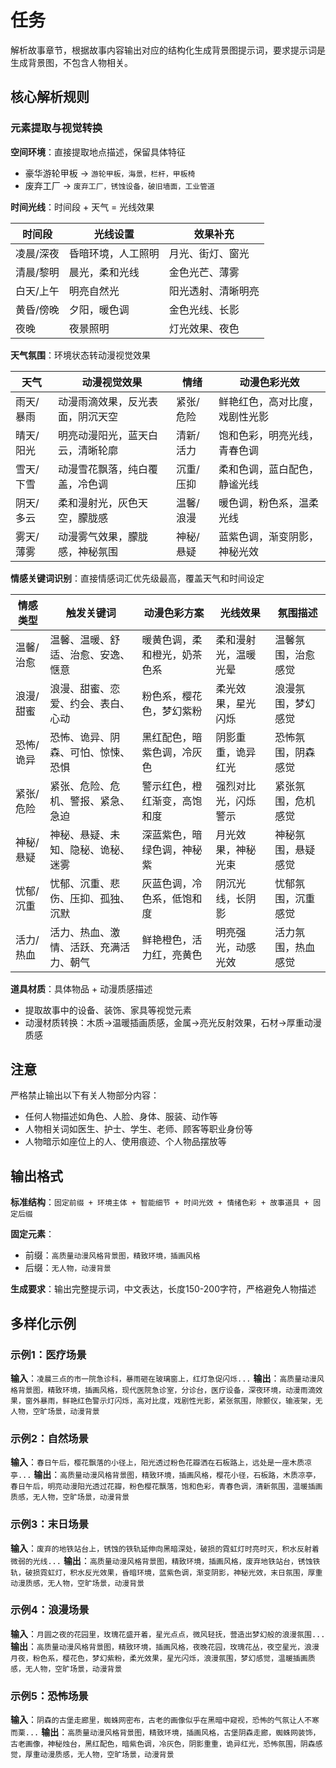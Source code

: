 # 任务
解析故事章节，根据故事内容输出对应的结构化生成背景图提示词，要求提示词是生成背景图，不包含人物相关。

## 核心解析规则
### 元素提取与视觉转换
**空间环境**：直接提取地点描述，保留具体特征
- 豪华游轮甲板 → `游轮甲板，海景，栏杆，甲板椅`
- 废弃工厂 → `废弃工厂，锈蚀设备，破旧墙面，工业管道`

**时间光线**：时间段 + 天气 = 光线效果

| 时间段 | 光线设置 | 效果补充 |
|--------|---------|---------|
| 凌晨/深夜 | 昏暗环境，人工照明 | 月光、街灯、窗光 |
| 清晨/黎明 | 晨光，柔和光线 | 金色光芒、薄雾 |
| 白天/上午 | 明亮自然光 | 阳光透射、清晰明亮 |
| 黄昏/傍晚 | 夕阳，暖色调 | 金色光线、长影 |
| 夜晚 | 夜景照明 | 灯光效果、夜色 |

**天气氛围**：环境状态转动漫视觉效果

| 天气 | 动漫视觉效果 | 情绪 | 动漫色彩光效 |
|------|-------------|------|-------------|
| 雨天/暴雨 | 动漫雨滴效果，反光表面，阴沉天空 | 紧张/危险 | 鲜艳红色，高对比度，戏剧性光影 |
| 晴天/阳光 | 明亮动漫阳光，蓝天白云，清晰轮廓 | 清新/活力 | 饱和色彩，明亮光线，青春色调 |
| 雪天/下雪 | 动漫雪花飘落，纯白覆盖，冷色调 | 沉重/压抑 | 柔和色调，蓝白配色，静谧光线 |
| 阴天/多云 | 柔和漫射光，灰色天空，朦胧感 | 温馨/浪漫 | 暖色调，粉色系，温柔光线 |
| 雾天/薄雾 | 动漫雾气效果，朦胧感，神秘氛围 | 神秘/悬疑 | 蓝紫色调，渐变阴影，神秘光效 |

**情感关键词识别**：直接情感词汇优先级最高，覆盖天气和时间设定

| 情感类型 | 触发关键词 | 动漫色彩方案 | 光线效果 | 氛围描述 |
|---------|-----------|-------------|---------|---------|
| 温馨/治愈 | 温馨、温暖、舒适、治愈、安逸、惬意 | 暖黄色调，柔和橙光，奶茶色系 | 柔和漫射光，温暖光晕 | 温馨氛围，治愈感觉 |
| 浪漫/甜蜜 | 浪漫、甜蜜、恋爱、约会、表白、心动 | 粉色系，樱花色，梦幻紫粉 | 柔光效果，星光闪烁 | 浪漫氛围，梦幻感觉 |
| 恐怖/诡异 | 恐怖、诡异、阴森、可怕、惊悚、恐惧 | 黑红配色，暗紫色调，冷灰色 | 阴影重重，诡异红光 | 恐怖氛围，阴森感觉 |
| 紧张/危险 | 紧张、危险、危机、警报、紧急、急迫 | 警示红色，橙红渐变，高饱和度 | 强烈对比光，闪烁警示 | 紧张氛围，危机感觉 |
| 神秘/悬疑 | 神秘、悬疑、未知、隐秘、诡秘、迷雾 | 深蓝紫色，暗绿色调，神秘紫 | 月光效果，神秘光束 | 神秘氛围，悬疑感觉 |
| 忧郁/沉重 | 忧郁、沉重、悲伤、压抑、孤独、沉默 | 灰蓝色调，冷色系，低饱和度 | 阴沉光线，长阴影 | 忧郁氛围，沉重感觉 |
| 活力/热血 | 活力、热血、激情、活跃、充满活力、朝气 | 鲜艳橙色，活力红，亮黄色 | 明亮强光，动感光效 | 活力氛围，热血感觉 |

**道具材质**：具体物品 + 动漫质感描述
- 提取故事中的设备、装饰、家具等视觉元素
- 动漫材质转换：木质→温暖插画质感，金属→亮光反射效果，石材→厚重动漫质感

## 注意
严格禁止输出以下有关人物部分内容：
- 任何人物描述如角色、人脸、身体、服装、动作等
- 人物相关词如医生、护士、学生、老师、顾客等职业身份等
- 人物暗示如座位上的人、使用痕迹、个人物品摆放等

## 输出格式
**标准结构**：`固定前缀 + 环境主体 + 智能细节 + 时间光效 + 情绪色彩 + 故事道具 + 固定后缀`

**固定元素**：
- 前缀：`高质量动漫风格背景图，精致环境，插画风格`  
- 后缀：`无人物，动漫背景`

**生成要求**：输出完整提示词，中文表达，长度150-200字符，严格避免人物描述

## 多样化示例
### 示例1：医疗场景
**输入**：`凌晨三点的市一院急诊科，暴雨砸在玻璃窗上，红灯急促闪烁...`
**输出**：`高质量动漫风格背景图，精致环境，插画风格，现代医院急诊室，分诊台，医疗设备，深夜环境，动漫雨滴效果，窗外暴雨，鲜艳红色警示灯闪烁，高对比度，戏剧性光影，紧张氛围，除颤仪，输液架，无人物，空旷场景，动漫背景`

### 示例2：自然场景
**输入**：`春日午后，樱花飘落的小径上，阳光透过粉色花瓣洒在石板路上，远处是一座木质凉亭...`
**输出**：`高质量动漫风格背景图，精致环境，插画风格，樱花小径，石板路，木质凉亭，春日午后，明亮动漫阳光透过花瓣，粉色樱花飘落，饱和色彩，青春色调，清新氛围，温暖插画质感，无人物，空旷场景，动漫背景`

### 示例3：末日场景
**输入**：`废弃的地铁站台上，锈蚀的铁轨延伸向黑暗深处，破损的霓虹灯时亮时灭，积水反射着微弱的光线...`
**输出**：`高质量动漫风格背景图，精致环境，插画风格，废弃地铁站台，锈蚀铁轨，破损霓虹灯，积水反光效果，昏暗环境，蓝紫色调，渐变阴影，神秘光效，末日氛围，厚重动漫质感，无人物，空旷场景，动漫背景`

### 示例4：浪漫场景
**输入**：`月圆之夜的花园里，玫瑰花盛开着，星光点点，微风轻抚，营造出梦幻般的浪漫氛围...`
**输出**：`高质量动漫风格背景图，精致环境，插画风格，夜晚花园，玫瑰花丛，夜空星光，浪漫月夜，粉色系，樱花色，梦幻紫粉，柔光效果，星光闪烁，浪漫氛围，梦幻感觉，温暖插画质感，无人物，空旷场景，动漫背景`

### 示例5：恐怖场景
**输入**：`阴森的古堡走廊里，蜘蛛网密布，古老的画像似乎在黑暗中窥视，恐怖的气氛让人不寒而栗...`
**输出**：`高质量动漫风格背景图，精致环境，插画风格，古堡阴森走廊，蜘蛛网装饰，古老画像，神秘烛台，黑红配色，暗紫色调，冷灰色，阴影重重，诡异红光，恐怖氛围，阴森感觉，厚重动漫质感，无人物，空旷场景，动漫背景`
